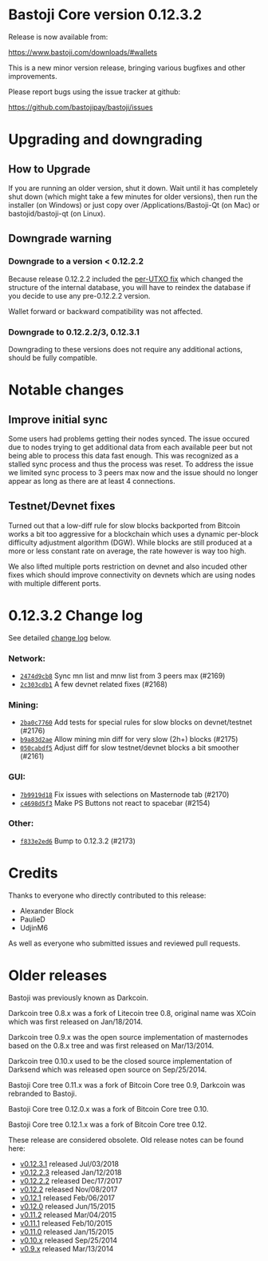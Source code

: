 Bastoji Core version 0.12.3.2
==========================

Release is now available from:

  <https://www.bastoji.com/downloads/#wallets>

This is a new minor version release, bringing various bugfixes and other
improvements.

Please report bugs using the issue tracker at github:

  <https://github.com/bastojipay/bastoji/issues>


Upgrading and downgrading
=========================

How to Upgrade
--------------

If you are running an older version, shut it down. Wait until it has completely
shut down (which might take a few minutes for older versions), then run the
installer (on Windows) or just copy over /Applications/Bastoji-Qt (on Mac) or
bastojid/bastoji-qt (on Linux).

Downgrade warning
-----------------

### Downgrade to a version < 0.12.2.2

Because release 0.12.2.2 included the [per-UTXO fix](release-notes/bastoji/release-notes-0.12.2.2.md#per-utxo-fix)
which changed the structure of the internal database, you will have to reindex
the database if you decide to use any pre-0.12.2.2 version.

Wallet forward or backward compatibility was not affected.

### Downgrade to 0.12.2.2/3, 0.12.3.1

Downgrading to these versions does not require any additional actions, should be
fully compatible.


Notable changes
===============

Improve initial sync
--------------------

Some users had problems getting their nodes synced. The issue occured due to nodes trying to
get additional data from each available peer but not being able to process this data fast enough.
This was recognized as a stalled sync process and thus the process was reset. To address the issue
we limited sync process to 3 peers max now and the issue should no longer appear as long as there
are at least 4 connections.

Testnet/Devnet fixes
--------------------

Turned out that a low-diff rule for slow blocks backported from Bitcoin works a bit too aggressive for
a blockchain which uses a dynamic per-block difficulty adjustment algorithm (DGW). While blocks are still
produced at a more or less constant rate on average, the rate however is way too high.

We also lifted multiple ports restriction on devnet and also incuded other fixes which should improve
connectivity on devnets which are using nodes with multiple different ports.


0.12.3.2 Change log
===================

See detailed [change log](https://github.com/bastojipay/bastoji.compare/v0.12.3.1...bastojipay:v0.12.3.2) below.

### Network:
- [`2474d9cb8`](https://github.com/bastojipay/bastoji.commit/2474d9cb8) Sync mn list and mnw list from 3 peers max (#2169)
- [`2c303cdb1`](https://github.com/bastojipay/bastoji.commit/2c303cdb1) A few devnet related fixes (#2168)

### Mining:
- [`2ba0c7760`](https://github.com/bastojipay/bastoji.commit/2ba0c7760) Add tests for special rules for slow blocks on devnet/testnet (#2176)
- [`b9a83d2ae`](https://github.com/bastojipay/bastoji.commit/b9a83d2ae) Allow mining min diff for very slow (2h+) blocks (#2175)
- [`050cabdf5`](https://github.com/bastojipay/bastoji.commit/050cabdf5) Adjust diff for slow testnet/devnet blocks a bit smoother (#2161)

### GUI:
- [`7b9919d18`](https://github.com/bastojipay/bastoji.commit/7b9919d18) Fix issues with selections on Masternode tab (#2170)
- [`c4698d5f3`](https://github.com/bastojipay/bastoji.commit/c4698d5f3) Make PS Buttons not react to spacebar (#2154)

### Other:
- [`f833e2ed6`](https://github.com/bastojipay/bastoji.commit/f833e2ed6) Bump to 0.12.3.2 (#2173)


Credits
=======

Thanks to everyone who directly contributed to this release:

- Alexander Block
- PaulieD
- UdjinM6

As well as everyone who submitted issues and reviewed pull requests.


Older releases
==============

Bastoji was previously known as Darkcoin.

Darkcoin tree 0.8.x was a fork of Litecoin tree 0.8, original name was XCoin
which was first released on Jan/18/2014.

Darkcoin tree 0.9.x was the open source implementation of masternodes based on
the 0.8.x tree and was first released on Mar/13/2014.

Darkcoin tree 0.10.x used to be the closed source implementation of Darksend
which was released open source on Sep/25/2014.

Bastoji Core tree 0.11.x was a fork of Bitcoin Core tree 0.9,
Darkcoin was rebranded to Bastoji.

Bastoji Core tree 0.12.0.x was a fork of Bitcoin Core tree 0.10.

Bastoji Core tree 0.12.1.x was a fork of Bitcoin Core tree 0.12.

These release are considered obsolete. Old release notes can be found here:

- [v0.12.3.1](https://github.com/bastojipay/bastoji/blob/master/doc/release-notes/bastoji/release-notes-0.12.3.1.md) released Jul/03/2018
- [v0.12.2.3](https://github.com/bastojipay/bastoji/blob/master/doc/release-notes/bastoji/release-notes-0.12.2.3.md) released Jan/12/2018
- [v0.12.2.2](https://github.com/bastojipay/bastoji/blob/master/doc/release-notes/bastoji/release-notes-0.12.2.2.md) released Dec/17/2017
- [v0.12.2](https://github.com/bastojipay/bastoji/blob/master/doc/release-notes/bastoji/release-notes-0.12.2.md) released Nov/08/2017
- [v0.12.1](https://github.com/bastojipay/bastoji/blob/master/doc/release-notes/bastoji/release-notes-0.12.1.md) released Feb/06/2017
- [v0.12.0](https://github.com/bastojipay/bastoji/blob/master/doc/release-notes/bastoji/release-notes-0.12.0.md) released Jun/15/2015
- [v0.11.2](https://github.com/bastojipay/bastoji/blob/master/doc/release-notes/bastoji/release-notes-0.11.2.md) released Mar/04/2015
- [v0.11.1](https://github.com/bastojipay/bastoji/blob/master/doc/release-notes/bastoji/release-notes-0.11.1.md) released Feb/10/2015
- [v0.11.0](https://github.com/bastojipay/bastoji/blob/master/doc/release-notes/bastoji/release-notes-0.11.0.md) released Jan/15/2015
- [v0.10.x](https://github.com/bastojipay/bastoji/blob/master/doc/release-notes/bastoji/release-notes-0.10.0.md) released Sep/25/2014
- [v0.9.x](https://github.com/bastojipay/bastoji/blob/master/doc/release-notes/bastoji/release-notes-0.9.0.md) released Mar/13/2014

